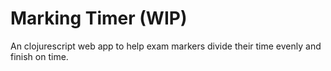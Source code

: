 # Marking Timer (WIP)

An clojurescript web app to help exam markers divide their time evenly and finish on time.

